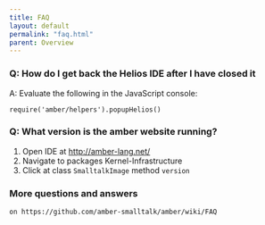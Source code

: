 ```yaml
---
title: FAQ
layout: default
permalink: "faq.html"
parent: Overview
---
```


### Q: How do I get back the Helios IDE after I have closed it

A: Evaluate the following in the JavaScript console:

    require('amber/helpers').popupHelios()

    
### Q: What version is the amber website running?

1.    Open IDE at http://amber-lang.net/
2.    Navigate to packages Kernel-Infrastructure
3.    Click at class ``SmalltalkImage`` method ``version``

### More questions and answers 
    
    on https://github.com/amber-smalltalk/amber/wiki/FAQ


